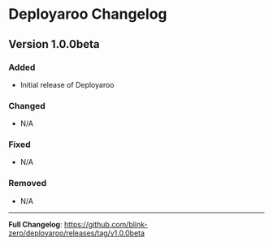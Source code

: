 # Deployaroo Changelog

## Version 1.0.0beta

### Added
- Initial release of Deployaroo

### Changed
- N/A

### Fixed
- N/A

### Removed
- N/A

---

**Full Changelog**: https://github.com/blink-zero/deployaroo/releases/tag/v1.0.0beta